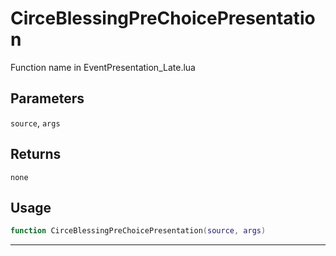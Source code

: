 # CirceBlessingPreChoicePresentation
Function name in EventPresentation_Late.lua
## Parameters
`source`, `args`
## Returns
`none`
## Usage
```lua
function CirceBlessingPreChoicePresentation(source, args)
```
---
